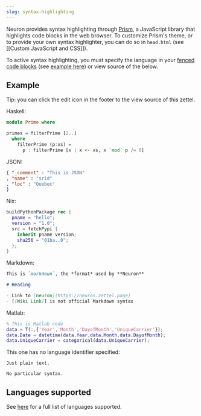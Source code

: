 ```yaml
---
slug: syntax-highlighting
---
```


Neuron provides syntax highlighting through [Prism](https://prismjs.com/), a JavaScript library that highlights code blocks in the web browser. To customize Prism's theme, or to provide your own syntax highlighter, you can do so in `head.html` (see [[Custom JavaScript and CSS]]).

To active syntax highlighting, you must specify the language in your [fenced code blocks](https://help.github.com/en/github/writing-on-github/creating-and-highlighting-code-blocks#fenced-code-blocks) (see [example here](https://help.github.com/en/github/writing-on-github/creating-and-highlighting-code-blocks#syntax-highlighting)) or view source of the below.

## Example

Tip: you can click the edit icon in the footer to the view source of this zettel.

Haskell:

```haskell
module Prime where 

primes = filterPrime [2..]
  where 
    filterPrime (p:xs) =
      p : filterPrime [x | x <- xs, x `mod` p /= 0]
```

JSON:

```json
{ "_comment" : "This is JSON"
, "name" : "srid"
, "loc" : "Quebec"
}
```

Nix:

```nix
buildPythonPackage rec {
  pname = "hello";
  version = "1.0";
  src = fetchPypi {
    inherit pname version;
    sha256 = "01ba..0";
  };
}
```

Markdown:

```markdown
This is `markdown`, the *format* used by **Neuron**

# Heading

- Link to [neuron](https://neuron.zettel.page)
- [[Wiki Link]] is not official Markdown syntax
```

Matlab:

```matlab
% This is Matlab code
data = T(:,{'Year','Month','DayofMonth','UniqueCarrier'});
data.Date = datetime(data.Year,data.Month,data.DayofMonth);
data.UniqueCarrier = categorical(data.UniqueCarrier);
```

This one has no language identifier specified:

```
Just plain text.

No particular syntax.
```

## Languages supported

See [here](https://github.com/jgm/skylighting/tree/master/skylighting-core/xml) for a full list of languages supported.
